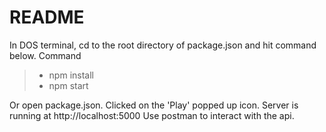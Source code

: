 # README

In DOS terminal, cd to the root directory of package.json and hit command below.
Command
> - npm install
> - npm start

Or open package.json.
Clicked on the 'Play' popped up icon.
Server is running at http://localhost:5000
Use postman to interact with the api.